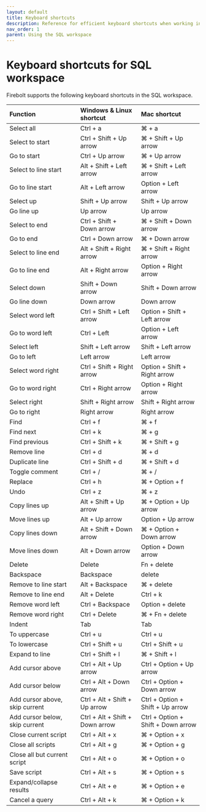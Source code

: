 ```yaml
---
layout: default
title: Keyboard shortcuts
description: Reference for efficient keyboard shortcuts when working in the Firebolt SQL workspace.
nav_order: 1
parent: Using the SQL workspace
---
```


# Keyboard shortcuts for SQL workspace

Firebolt supports the following keyboard shortcuts in the SQL workspace.

| Function | Windows & Linux shortcut | Mac shortcut |
| :--- | :--- | :--- |
| Select all | Ctrl + a | ⌘ + a |
| Select to start | Ctrl + Shift + Up arrow | ⌘ + Shift + Up arrow |
| Go to start | Ctrl + Up arrow | ⌘ + Up arrow |
| Select to line start | Alt + Shift + Left arrow | ⌘ + Shift + Left arrow |
| Go to line start | Alt + Left arrow | Option + Left arrow |
| Select up | Shift + Up arrow | Shift + Up arrow |
| Go line up | Up arrow |  Up arrow |
| Select to end | Ctrl + Shift + Down arrow | ⌘ + Shift + Down arrow |
| Go to end | Ctrl + Down arrow | ⌘ + Down arrow |
| Select to line end | Alt + Shift + Right arrow | ⌘ + Shift + Right arrow |
| Go to line end | Alt + Right arrow | Option + Right arrow |
| Select down | Shift + Down arrow | Shift + Down arrow |
| Go line down | Down arrow | Down arrow |
| Select word left | Ctrl + Shift + Left arrow | Option + Shift + Left arrow |
| Go to word left | Ctrl + Left | Option + Left arrow |
| Select left | Shift + Left arrow | Shift + Left arrow |
| Go to left | Left arrow | Left arrow |
| Select word right | Ctrl + Shift + Right arrow | Option + Shift + Right arrow |
| Go to word right | Ctrl + Right arrow | Option + Right arrow |
| Select right | Shift + Right arrow | Shift + Right arrow |
| Go to right | Right arrow | Right arrow |
| Find | Ctrl + f |  ⌘ + f |
| Find next | Ctrl + k | ⌘ + g |
| Find previous | Ctrl + Shift + k | ⌘ + Shift + g |
| Remove line | Ctrl + d | ⌘ + d |
| Duplicate line | Ctrl + Shift + d | ⌘ + Shift + d |
| Toggle comment | Ctrl + / | ⌘ + / |
| Replace | Ctrl + h | ⌘ + Option + f |
| Undo | Ctrl + z | ⌘ + z |
| Copy lines up | Alt + Shift + Up arrow | ⌘ + Option + Up arrow |
| Move lines up | Alt + Up arrow | Option + Up arrow |
| Copy lines down | Alt + Shift + Down arrow | ⌘ + Option + Down arrow |
| Move lines down | Alt + Down arrow | Option + Down arrow |
| Delete | Delete | Fn + delete |
| Backspace | Backspace | delete |
| Remove to line start | Alt + Backspace | ⌘ + delete |
| Remove to line end | Alt + Delete | Ctrl + k |
| Remove word left | Ctrl + Backspace | Option + delete |
| Remove word right | Ctrl + Delete |  ⌘ + Fn + delete |
| Indent | Tab | Tab |
| To uppercase | Ctrl + u | Ctrl + u |
| To lowercase | Ctrl + Shift + u | Ctrl + Shift + u |
| Expand to line | Ctrl + Shift + l | ⌘ + Shift + l |
| Add cursor above | Ctrl + Alt + Up arrow | Ctrl + Option + Up arrow |
| Add cursor below | Ctrl + Alt + Down arrow | Ctrl + Option + Down arrow |
| Add cursor above, skip current | Ctrl + Alt + Shift + Up arrow | Ctrl + Option + Shift + Up arrow |
| Add cursor below, skip current | Ctrl + Alt + Shift + Down arrow | Ctrl + Option + Shift + Down arrow |
| Close current script | Ctrl + Alt + x | ⌘ + Option + x |
| Close all scripts | Ctrl + Alt + g | ⌘ + Option + g |
| Close all but current script | Ctrl + Alt + o | ⌘ + Option + o |
| Save script | Ctrl + Alt + s | ⌘ + Option + s |
| Expand/collapse results | Ctrl + Alt + e | ⌘ + Option + e |
| Cancel a query | Ctrl + Alt + k | ⌘ + Option + k |

